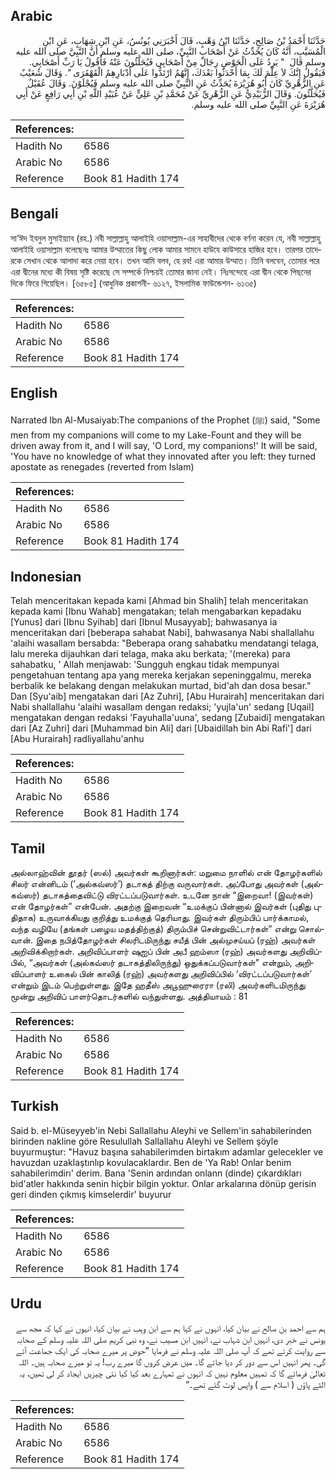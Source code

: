 ## Arabic


<div dir="rtl" lang="ar" style={{fontSize:'larger',backgroundColor:'#f8f9fa',padding:20}}>
حَدَّثَنَا أَحْمَدُ بْنُ صَالِحٍ، حَدَّثَنَا ابْنُ وَهْبٍ، قَالَ أَخْبَرَنِي يُونُسُ، عَنِ ابْنِ شِهَابٍ، عَنِ ابْنِ الْمُسَيَّبِ، أَنَّهُ كَانَ يُحَدِّثُ عَنْ أَصْحَابِ النَّبِيِّ، صلى الله عليه وسلم أَنَّ النَّبِيَّ صلى الله عليه وسلم قَالَ ‏ "‏ يَرِدُ عَلَى الْحَوْضِ رِجَالٌ مِنْ أَصْحَابِي فَيُحَلَّئُونَ عَنْهُ فَأَقُولُ يَا رَبِّ أَصْحَابِي‏.‏ فَيَقُولُ إِنَّكَ لاَ عِلْمَ لَكَ بِمَا أَحْدَثُوا بَعْدَكَ، إِنَّهُمُ ارْتَدُّوا عَلَى أَدْبَارِهِمُ الْقَهْقَرَى ‏"‏‏.‏ وَقَالَ شُعَيْبٌ عَنِ الزُّهْرِيِّ كَانَ أَبُو هُرَيْرَةَ يُحَدِّثُ عَنِ النَّبِيِّ صلى الله عليه وسلم فَيُجْلَوْنَ‏.‏ وَقَالَ عُقَيْلٌ فَيُحَلَّئُونَ‏.‏ وَقَالَ الزُّبَيْدِيُّ عَنِ الزُّهْرِيِّ عَنْ مُحَمَّدِ بْنِ عَلِيٍّ عَنْ عُبَيْدِ اللَّهِ بْنِ أَبِي رَافِعٍ عَنْ أَبِي هُرَيْرَةَ عَنِ النَّبِيِّ صلى الله عليه وسلم‏.‏
</div>
<div style={{backgroundColor:'#f8f9fa',padding:20, marginBottom: 10}}><table> <thead> <tr> <th>References:</th> <th></th> </tr> </thead> <tbody><tr><td>Hadith No</td><td>6586</td></tr><tr><td>Arabic No</td><td>6586</td></tr><tr><td>Reference</td><td>Book 81 Hadith 174</td></tr></tbody></table></div>

## Bengali


<div dir="ltr" lang="bn" style={{fontSize:'larger',backgroundColor:'#f8f9fa',padding:20}}>
সা‘ঈদ ইবনুল মুসাইয়্যাব (রহ.) নবী সাল্লাল্লাহু আলাইহি ওয়াসাল্লাম-এর সাহাবীদের থেকে বর্ণনা করেন যে, নবী সাল্লাল্লাহু আলাইহি ওয়াসাল্লাম বলেছেনঃ আমার উম্মাতের কিছু লোক আমার সামনে হাউযে কাউসারে হাজির হবে। তারপর তাদেরকে সেখান থেকে আলাদা করে নেয়া হবে। তখন আমি বলব, হে রব! এরা আমার উম্মাত। তিনি বলবেন, তোমার পরে এরা দ্বীনের মধ্যে কী বিষয় সৃষ্টি করেছে সে সম্পর্কে নিশ্চয়ই তোমার জানা নেই। নিঃসন্দেহে এরা দ্বীন থেকে পিছনের দিকে ফিরে গিয়েছিল। [৬৫৮৫] (আধুনিক প্রকাশনী- ৬১২৭, ইসলামিক ফাউন্ডেশন- ৬১৩৫)
</div>
<div style={{backgroundColor:'#f8f9fa',padding:20, marginBottom: 10}}><table> <thead> <tr> <th>References:</th> <th></th> </tr> </thead> <tbody><tr><td>Hadith No</td><td>6586</td></tr><tr><td>Arabic No</td><td>6586</td></tr><tr><td>Reference</td><td>Book 81 Hadith 174</td></tr></tbody></table></div>

## English


<div dir="ltr" lang="en" style={{fontSize:'larger',backgroundColor:'#f8f9fa',padding:20}}>
Narrated Ibn Al-Musaiyab:The companions of the Prophet (ﷺ) said, "Some men from my companions will come to my Lake-Fount and they will be driven away from it, and I will say, 'O Lord, my companions!' It will be said, 'You have no knowledge of what they innovated after you left: they turned apostate as renegades (reverted from Islam)
</div>
<div style={{backgroundColor:'#f8f9fa',padding:20, marginBottom: 10}}><table> <thead> <tr> <th>References:</th> <th></th> </tr> </thead> <tbody><tr><td>Hadith No</td><td>6586</td></tr><tr><td>Arabic No</td><td>6586</td></tr><tr><td>Reference</td><td>Book 81 Hadith 174</td></tr></tbody></table></div>

## Indonesian


<div dir="ltr" lang="id" style={{fontSize:'larger',backgroundColor:'#f8f9fa',padding:20}}>
Telah menceritakan kepada kami [Ahmad bin Shalih] telah menceritakan kepada kami [Ibnu Wahab] mengatakan; telah mengabarkan kepadaku [Yunus] dari [Ibnu Syihab] dari [Ibnul Musayyab]; bahwasanya ia menceritakan dari [beberapa sahabat Nabi], bahwasanya Nabi shallallahu 'alaihi wasallam bersabda: "Beberapa orang sahabatku mendatangi telaga, lalu mereka dijauhkan dari telaga, maka aku berkata; '(mereka) para sahabatku, ' Allah menjawab: 'Sungguh engkau tidak mempunyai pengetahuan tentang apa yang mereka kerjakan sepeninggalmu, mereka berbalik ke belakang dengan melakukan murtad, bid'ah dan dosa besar." Dan [Syu'aib] mengatakan dari [Az Zuhri], [Abu Hurairah] menceritakan dari Nabi shallallahu 'alaihi wasallam dengan redaksi; 'yujla'un' sedang [Uqail] mengatakan dengan redaksi 'Fayuhalla'uuna', sedang [Zubaidi] mengatakan dari [Az Zuhri] dari [Muhammad bin Ali] dari [Ubaidillah bin Abi Rafi'] dari [Abu Hurairah] radliyallahu'anhu
</div>
<div style={{backgroundColor:'#f8f9fa',padding:20, marginBottom: 10}}><table> <thead> <tr> <th>References:</th> <th></th> </tr> </thead> <tbody><tr><td>Hadith No</td><td>6586</td></tr><tr><td>Arabic No</td><td>6586</td></tr><tr><td>Reference</td><td>Book 81 Hadith 174</td></tr></tbody></table></div>

## Tamil


<div dir="ltr" lang="ta" style={{fontSize:'larger',backgroundColor:'#f8f9fa',padding:20}}>
அல்லாஹ்வின் தூதர் (ஸல்) அவர்கள் கூறினார்கள்: மறுமை நாளில் என் தோழர்களில் சிலர் என்னிடம் (‘அல்கவ்ஸர்’) தடாகத் திற்கு வருவார்கள். அப்போது அவர்கள் (அல்கவ்ஸர்) தடாகத்தைவிட்டு விரட்டப்படுவார்கள். உடனே நான் “இறைவா! (இவர்கள்) என் தோழர்கள்” என்பேன். அதற்கு இறைவன் “உமக்குப் பின்னால் இவர்கள் (புதிது புதிதாக) உருவாக்கியது குறித்து உமக்குத் தெரியாது. இவர்கள் திரும்பிப் பார்க்காமல், வந்த வழியே (தங்கள் பழைய மதத்திற்குத்) திரும்பிச் சென்றுவிட்டார்கள்” என்று சொல்வான். இதை நபித்தோழர்கள் சிலரிடமிருந்து சயீத் பின் அல்முசய்யப் (ரஹ்) அவர்கள் அறிவிக்கிறார்கள். அறிவிப்பாளர் ஷுஐப் பின் அபீ ஹம்ஸா (ரஹ்) அவர்களது அறிவிப்பில், “அவர்கள் (அல்கவ்ஸர் தடாகத்திலிருந்து) ஒதுக்கப்படுவார்கள்” என்றும், அறிவிப்பாளர் உகைல் பின் காலித் (ரஹ்) அவர்களது அறிவிப்பில் ‘விரட்டப்படுவார்கள்’ என்றும் இடம் பெற்றுள்ளது. இதே ஹதீஸ் அபூஹுரைரா (ரலி) அவர்களிடமிருந்து மூன்று அறிவிப் பாளர்தொடர்களில் வந்துள்ளது. அத்தியாயம் : 81
</div>
<div style={{backgroundColor:'#f8f9fa',padding:20, marginBottom: 10}}><table> <thead> <tr> <th>References:</th> <th></th> </tr> </thead> <tbody><tr><td>Hadith No</td><td>6586</td></tr><tr><td>Arabic No</td><td>6586</td></tr><tr><td>Reference</td><td>Book 81 Hadith 174</td></tr></tbody></table></div>

## Turkish


<div dir="ltr" lang="tr" style={{fontSize:'larger',backgroundColor:'#f8f9fa',padding:20}}>
Said b. el-Müseyyeb'in Nebi Sallallahu Aleyhi ve Sellem'in sahabilerinden birinden nakline göre Resulullah Sallallahu Aleyhi ve Sellem şöyle buyurmuştur: "Havuz başına sahabilerimden birtakım adamlar gelecekler ve havuzdan uzaklaştınlıp kovulacaklardır. Ben de 'Ya Rab! Onlar benim sahabilerimdirı' derim. Bana 'Senin ardından onlann (dinde) çıkardıkları bid'atler hakkında senin hiçbir bilgin yoktur. Onlar arkalarına dönüp gerisin geri dinden çıkmış kimselerdir' buyurur
</div>
<div style={{backgroundColor:'#f8f9fa',padding:20, marginBottom: 10}}><table> <thead> <tr> <th>References:</th> <th></th> </tr> </thead> <tbody><tr><td>Hadith No</td><td>6586</td></tr><tr><td>Arabic No</td><td>6586</td></tr><tr><td>Reference</td><td>Book 81 Hadith 174</td></tr></tbody></table></div>

## Urdu


<div dir="rtl" lang="ur" style={{fontSize:'larger',backgroundColor:'#f8f9fa',padding:20}}>
ہم سے احمد بن صالح نے بیان کیا، انہوں نے کہا ہم سے ابن وہب نے بیان کیا، انہوں نے کہا کہ مجھ سے یونس نے خبر دی، انہیں ابن شہاب نے، انہیں ابن مسیب نے، وہ نبی کریم صلی اللہ علیہ وسلم کے صحابہ سے روایت کرتے تھے کہ آپ صلی اللہ علیہ وسلم نے فرمایا ”حوض پر میرے صحابہ کی ایک جماعت آئے گی۔ پھر انہیں اس سے دور کر دیا جائے گا۔ میں عرض کروں گا میرے رب! یہ تو میرے صحابہ ہیں۔ اللہ تعالیٰ فرمائے گا کہ تمہیں معلوم نہیں کہ انہوں نے تمہارے بعد کیا کیا نئی چیزیں ایجاد کر لی تھیں، یہ الٹے پاؤں ( اسلام سے ) واپس لوٹ گئے تھے۔“
</div>
<div style={{backgroundColor:'#f8f9fa',padding:20, marginBottom: 10}}><table> <thead> <tr> <th>References:</th> <th></th> </tr> </thead> <tbody><tr><td>Hadith No</td><td>6586</td></tr><tr><td>Arabic No</td><td>6586</td></tr><tr><td>Reference</td><td>Book 81 Hadith 174</td></tr></tbody></table></div>